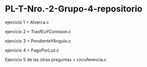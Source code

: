 # PL-T-Nro.-2-Grupo-4-repositorio

ejercicio 1 = Alverca.c

ejercicio 2 = TrasfEuYComision.c

ejercicio 3 = PendienteYAngulo.c

ejercicio 4 = PagoPorLuz.c

Ejercicio 5 de las otras preguntas = circuferencia.c
